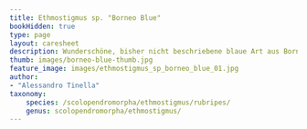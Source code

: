 ```yaml
---
title: Ethmostigmus sp. "Borneo Blue"
bookHidden: true
type: page
layout: caresheet
description: Wunderschöne, bisher nicht beschriebene blaue Art aus Borneo.
thumb: images/borneo-blue-thumb.jpg
feature_image: images/ethmostigmus_sp_borneo_blue_01.jpg
author:
- "Alessandro Tinella"
taxonomy:
    species: /scolopendromorpha/ethmostigmus/rubripes/
    genus: scolopendromorpha/ethmostigmus/
---
```


